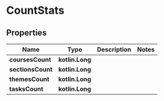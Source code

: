 
# CountStats

## Properties
| Name | Type | Description | Notes |
| ------------ | ------------- | ------------- | ------------- |
| **coursesCount** | **kotlin.Long** |  |  |
| **sectionsCount** | **kotlin.Long** |  |  |
| **themesCount** | **kotlin.Long** |  |  |
| **tasksCount** | **kotlin.Long** |  |  |



